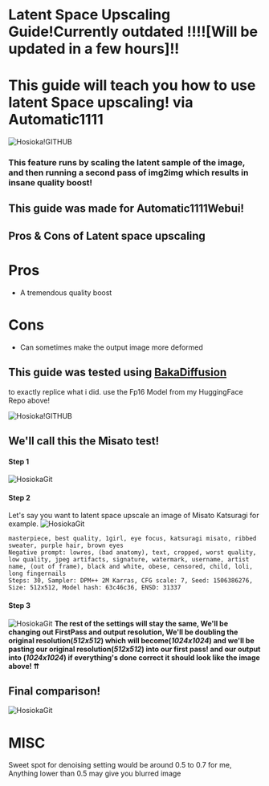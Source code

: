 # Latent Space Upscaling Guide!Currently outdated !!!![Will be updated in a few hours]!!
# **This guide will teach you how to use latent Space upscaling! via Automatic1111**
![Hosioka!GITHUB](https://s1.fileditch.ch/wwuuQMKxwmkZfobXwdA.png)
### **This feature runs by scaling the latent sample of the image, and then running a second pass of img2img which results in insane quality boost!**

## This guide was made for Automatic1111Webui!
## Pros & Cons of Latent space upscaling
 # Pros 
 - A tremendous quality boost               
 
 # Cons
 - Can sometimes make the output image more deformed 
    
 ## This guide was tested using [BakaDiffusion](https://huggingface.co/Hosioka/Baka-Diffusion)
 to exactly replice what i did. use the Fp16 Model from my HuggingFace Repo above!

![Hosioka!GITHUB](https://s1.fileditch.ch/gmcfyZGPMWRErjxoLFg.png)
## We'll call this the **Misato test!**


#### **Step 1**

![HosiokaGit](https://user-images.githubusercontent.com/118495208/208976686-81a8423b-be4e-4190-9b56-17d873a99d9a.png)

#### **Step 2**

Let's say you want to latent space upscale an image of Misato Katsuragi for example.
![HosiokaGit](https://s1.fileditch.ch/fvDcURcDNLYunrgNxmHb.png)
```
masterpiece, best quality, 1girl, eye focus, katsuragi misato, ribbed sweater, purple hair, brown eyes
Negative prompt: lowres, (bad anatomy), text, cropped, worst quality, low quality, jpeg artifacts, signature, watermark, username, artist name, (out of frame), black and white, obese, censored, child, loli, long fingernails
Steps: 30, Sampler: DPM++ 2M Karras, CFG scale: 7, Seed: 1506386276, Size: 512x512, Model hash: 63c46c36, ENSD: 31337
```
#### **Step 3**
![HosiokaGit](https://s1.fileditch.ch/fwTAHwYWMRDBtyHTjad.png)
**The rest of the settings will stay the same, We'll be changing out FirstPass and output resolution, We'll be doubling the original resolution(*512x512*) which will become(*1024x1024*) and we'll be pasting our original resolution(*512x512*) into our first pass! and our output into (*1024x1024*)
if everything's done correct it should look like the image above! ⇈**


## Final comparison!
![HosiokaGit](https://s1.fileditch.ch/IougPrFrGmyEFarLJcwg.png)


# MISC
Sweet spot for denoising setting would be around 0.5 to 0.7 for me, Anything lower than 0.5 may give you blurred image




